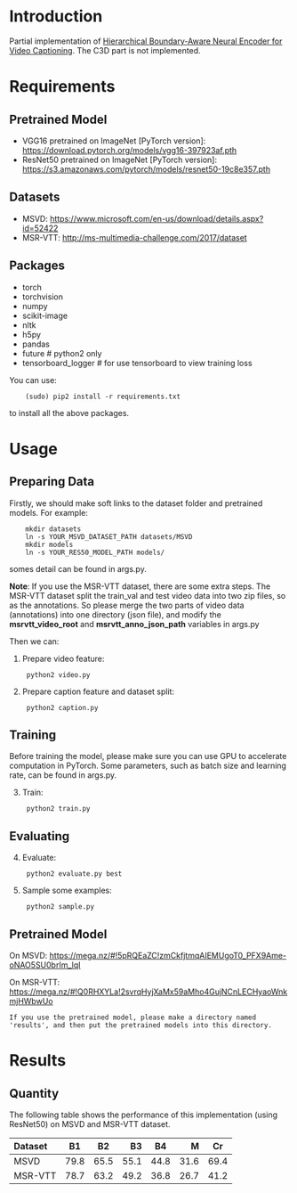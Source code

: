 # Introduction
Partial implementation of [Hierarchical Boundary-Aware Neural Encoder for Video Captioning](https://arxiv.org/abs/1611.09312). The C3D part is not implemented.

# Requirements
## Pretrained Model
- VGG16 pretrained on ImageNet [PyTorch version]: https://download.pytorch.org/models/vgg16-397923af.pth
- ResNet50 pretrained on ImageNet [PyTorch version]: https://s3.amazonaws.com/pytorch/models/resnet50-19c8e357.pth

## Datasets
- MSVD: https://www.microsoft.com/en-us/download/details.aspx?id=52422
- MSR-VTT: http://ms-multimedia-challenge.com/2017/dataset
## Packages
- torch
- torchvision
- numpy
- scikit-image
- nltk
- h5py
- pandas
- future  # python2 only
- tensorboard_logger  # for use tensorboard to view training loss

You can use:

        (sudo) pip2 install -r requirements.txt
        
to install all the above packages.
# Usage
## Preparing Data
Firstly, we should make soft links to the dataset folder and pretrained models. For example:

        mkdir datasets
        ln -s YOUR_MSVD_DATASET_PATH datasets/MSVD
        mkdir models
        ln -s YOUR_RES50_MODEL_PATH models/
        
somes detail can be found in args.py.

**Note**: If you use the MSR-VTT dataset, there are some extra steps. The MSR-VTT dataset split the train_val and test video data into two zip files, so as the annotations. So please merge the two parts of video data (annotations) into one directory (json file), and modify the **msrvtt_video_root** and **msrvtt_anno_json_path** variables in args.py

Then we can:

1. Prepare video feature:

        python2 video.py
        
2. Prepare caption feature and dataset split:

        python2 caption.py
## Training
Before training the model, please make sure you can use GPU to accelerate computation in PyTorch. Some parameters, such as batch size and learning rate, can be found in args.py.
        
3. Train:

        python2 train.py
## Evaluating
        
4. Evaluate:

        python2 evaluate.py best
        
5. Sample some examples:

        python2 sample.py
        
## Pretrained Model
On MSVD: https://mega.nz/#!5pRQEaZC!zmCkfjtmqAIEMUgoT0_PFX9Ame-oNAO5SU0brIm_lqI

On MSR-VTT: https://mega.nz/#!Q0RHXYLa!2svrqHyjXaMx59aMho4GujNCnLECHyaoWnkmjHWbwUo
    
    If you use the pretrained model, please make a directory named 'results', and then put the pretrained models into this directory.
        
# Results
## Quantity
The following table shows the performance of this implementation (using ResNet50) on MSVD and MSR-VTT dataset.

| Dataset             |       B1 |       B2 |      B3 |       B4 |       M |       Cr |
| :------             | :------: | :------: | ------: | :------: | ------: | :------: |
| MSVD                |     79.8 |     65.5 |    55.1 |     44.8 |    31.6 |     69.4 |
| MSR-VTT             |     78.7 |     63.2 |    49.2 |     36.8 |    26.7 |     41.2 |
